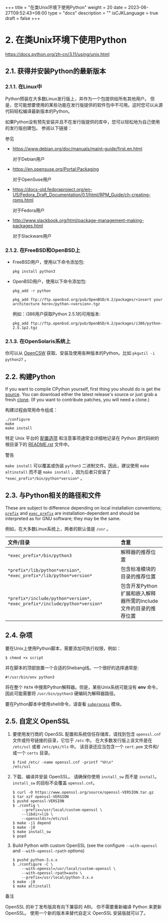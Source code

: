 +++
title = "在类Unix环境下使用Python"
weight = 20
date = 2023-06-27T09:52:43+08:00
type = "docs"
description = ""
isCJKLanguage = true
draft = false
+++

# 2. 在类Unix环境下使用Python

https://docs.python.org/zh-cn/3.11/using/unix.html

## 2.1. 获得并安装Python的最新版本

### 2.1.1. 在Linux中

Python预装在大多数Linux发行版上，并作为一个包提供给所有其他用户。 但是，您可能想要使用的某些功能在发行版提供的软件包中不可用。这时您可以从源代码轻松编译最新版本的Python。

如果Python没有预先安装并且不在发行版提供的库中，您可以轻松地为自己使用的发行版创建包。 参阅以下链接：

参见

- https://www.debian.org/doc/manuals/maint-guide/first.en.html

  对于Debian用户

- https://en.opensuse.org/Portal:Packaging

  对于OpenSuse用户

- https://docs-old.fedoraproject.org/en-US/Fedora_Draft_Documentation/0.1/html/RPM_Guide/ch-creating-rpms.html

  对于Fedora用户

- http://www.slackbook.org/html/package-management-making-packages.html

  对于Slackware用户

### 2.1.2. 在FreeBSD和OpenBSD上

- FreeBSD用户，使用以下命令添加包:

  ```
  pkg install python3
  ```

- OpenBSD用户，使用以下命令添加包:

  ```
  pkg_add -r python
  
  pkg_add ftp://ftp.openbsd.org/pub/OpenBSD/4.2/packages/<insert your architecture here>/python-<version>.tgz
  ```

  例如：i386用户获取Python 2.5.1的可用版本:

  ```
  pkg_add ftp://ftp.openbsd.org/pub/OpenBSD/4.2/packages/i386/python-2.5.1p2.tgz
  ```

### 2.1.3. 在OpenSolaris系统上

你可以从 [OpenCSW](https://www.opencsw.org/) 获取、安装及使用各种版本的Python。比如 `pkgutil -i python27` 。



## 2.2. 构建Python

If you want to compile CPython yourself, first thing you should do is get the [source](https://www.python.org/downloads/source/). You can download either the latest release's source or just grab a fresh [clone](https://devguide.python.org/setup/#get-the-source-code). (If you want to contribute patches, you will need a clone.)

构建过程由常用命令组成：

```
./configure
make
make install
```

特定 Unix 平台的 [配置选项](https://docs.python.org/zh-cn/3.11/using/configure.html#configure-options) 和注意事项通常会详细地记录在 Python 源代码树的根目录下的 [README.rst](https://github.com/python/cpython/tree/3.11/README.rst) 文件中。

警告

 

`make install` 可以覆盖或伪装 `python3` 二进制文件。因此，建议使用 `make altinstall` 而不是 `make install` ，因为后者只安装了 `*exec_prefix*/bin/python*version*` 。

## 2.3. 与Python相关的路径和文件

These are subject to difference depending on local installation conventions; [`prefix`](https://docs.python.org/zh-cn/3.11/using/configure.html#cmdoption-prefix) and [`exec_prefix`](https://docs.python.org/zh-cn/3.11/using/configure.html#cmdoption-exec-prefix) are installation-dependent and should be interpreted as for GNU software; they may be the same.

例如，在大多数Linux系统上，两者的默认值是 `/usr` 。

| 文件/目录                                                    | 含意                                                         |
| :----------------------------------------------------------- | :----------------------------------------------------------- |
| `*exec_prefix*/bin/python3`                                  | 解释器的推荐位置                                             |
| `*prefix*/lib/python*version*`, `*exec_prefix*/lib/python*version*` | 包含标准模块的目录的推荐位置                                 |
| `*prefix*/include/python*version*`, `*exec_prefix*/include/python*version*` | 包含开发Python扩展和嵌入解释器所需的include文件的目录的推荐位置 |

## 2.4. 杂项

要在Unix上使用Python脚本，需要添加可执行权限，例如：

```
$ chmod +x script
```

并在脚本的顶部放置一个合适的Shebang线。一个很好的选择通常是:

```
#!/usr/bin/env python3
```

将在整个 `PATH` 中搜索Python解释器。但是，某些Unix系统可能没有 **env** 命令，因此可能需要将 `/usr/bin/python3` 硬编码为解释器路径。

要在Python脚本中使用shell命令，请查看 [`subprocess`](https://docs.python.org/zh-cn/3.11/library/subprocess.html#module-subprocess) 模块。



## 2.5. 自定义 OpenSSL

1. 要使用发行商的 OpenSSL 配置和系统信任存储库，请找到包含 `openssl.cnf` 文件或符号链接的目录，它位于 `/etc` 中。 在大多数发行版上该文件是在 `/etc/ssl` 或者 `/etc/pki/tls` 中。 该目录还应当包含一个 `cert.pem` 文件和/或一个 `certs` 目录。

   ```
   $ find /etc/ -name openssl.cnf -printf "%h\n"
   /etc/ssl
   ```

2. 下载、编译并安装 OpenSSL。 请确保你使用 `install_sw` 而不是 `install`。 `install_sw` 的目标不会覆盖 `openssl.cnf`。

   ```
   $ curl -O https://www.openssl.org/source/openssl-VERSION.tar.gz
   $ tar xzf openssl-VERSION
   $ pushd openssl-VERSION
   $ ./config \
       --prefix=/usr/local/custom-openssl \
       --libdir=lib \
       --openssldir=/etc/ssl
   $ make -j1 depend
   $ make -j8
   $ make install_sw
   $ popd
   ```

3. Build Python with custom OpenSSL (see the configure `--with-openssl` and `--with-openssl-rpath` options)

   ```
   $ pushd python-3.x.x
   $ ./configure -C \
       --with-openssl=/usr/local/custom-openssl \
       --with-openssl-rpath=auto \
       --prefix=/usr/local/python-3.x.x
   $ make -j8
   $ make altinstall
   ```

备注

 

OpenSSL 的补丁发布版具有向下兼容的 ABI。 你不需要重新编译 Python 来更新 OpenSSL。 使用一个新的版本来替代自定义 OpenSSL 安装版就可以了。